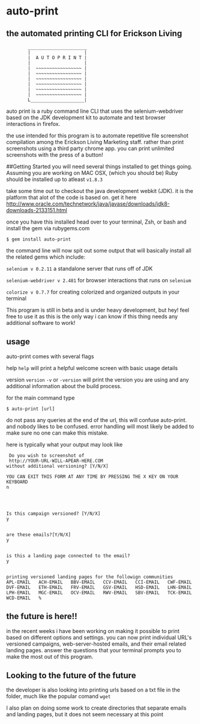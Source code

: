 # auto-print 
## the automated printing CLI for Erickson Living
```
		______________________
		|                    |
		|  A U T O P R I N T |
		|                    |
		|  ~~~~~~~~~~~~~~~~~ |
		|  ~~~~~~~~~~~~~~~~~ |
		|  ~~~~~~~~~~~~~~~~~ |
		|  ~~~~~~~~~~~~~~~~~ |
		|  ~~~~~~~~~~~~~~~~~ |
		|  ~~~~~~~~~~~~~~~~~ |
		L____________________|
```

auto print is a ruby command line CLI that uses the selenium-webdriver based on the JDK development kit to automate and test browser interactions in firefox. 

the use intended for this program is to automate repetitive file screenshot compilation among the Erickson Living Marketing staff.
rather than print screenshots using a third party chrome app. you can print unlimited screenshots with the press of a button!

##Getting Started
you will need several things installed to get things going. 
Assuming you are working on MAC OSX, (which you should be) Ruby should be installed up to atleast ```v1.8.3``` 

take some time out to checkout the java development webkit (JDK). it is the platform that alot of the code is based on. 
get it here 
http://www.oracle.com/technetwork/java/javase/downloads/jdk8-downloads-2133151.html

once you have this installed head over to your terminal, Zsh, or bash and install the gem via rubygems.com
```
$ gem install auto-print
```
 the command line will now spit out some output that will basically install all the related gems which include:
 
 ```selenium v 0.2.11``` a standalone server that runs off of JDK
 
 ```selenium-webdriver v 2.481``` for browser interactions that runs on ```selenium```
 
 ```colorize v 0.7.7``` for creating colorized and organized outputs in your terminal
 
 This program is still in beta and is under heavy development, but hey! feel free to use it as this is the only way i can know if this thing needs any additional software to work!
 
## usage
 
 auto-print comes with several flags
 
 help ```help``` will print a helpful welcome screen with basic usage details
 
 version ```version``` ```-v``` or ```-version``` will print the version you are using  and any additional information about the build process. 
 
 for the main command type 
 ```
 $ auto-print [url]
 ```
 do not pass any queries at the end of the url, this will confuse auto-print. and nobody likes to be confused. error handling will most likely be added to make sure no one can make this mistake.
 
 here is typically what your output may look like
 
```
 Do you wish to screenshot of
 http://YOUR-URL-WILL-APEAR-HERE.COM
without additional versioning? [Y/N/X]

YOU CAN EXIT THIS FORM AT ANY TIME BY PRESSING THE X KEY ON YOUR KEYBOARD
n




Is this campaign versioned? [Y/N/X]
y


are these emails?[Y/N/X]
y


is this a landing page connected to the email?
y


printing versioned landing pages for the followign communities
APL-EMAIL   ACH-EMAIL   BBV-EMAIL   CCV-EMAIL   CCI-EMAIL   CWF-EMAIL   DVF-EMAIL   ETH-EMAIL   FRV-EMAIL   GSV-EMAIL   HSD-EMAIL   LHN-EMAIL   LPH-EMAIL   MGC-EMAIL   OCV-EMAIL   RWV-EMAIL   SBV-EMAIL   TCK-EMAIL   WCD-EMAIL   %      
```
 
## the future is here!!
 
 in the recent weeks i have been working on making it possible to print based on different options and settings. you can now print individual URL's versioned campaigns, web-server-hosted emails, and their email related landing pages. answer the questions that your terminal prompts you to make the most out of this program. 
 
## Looking to the future of the future

the developer is also looking into printing urls based on a txt file in the folder, much like the popular comand ```wget```

I also plan on doing some work to create directories that separate emails and landing pages, but it does not seem necessary at this point
